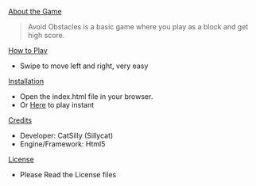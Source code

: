 [About the Game]()
> Avoid Obstacles is a basic game where you play as a block and get high score.

[How to Play]()
* Swipe to move left and right, very easy

[Installation]()
 * Open the index.html file in your browser.
 * Or [Here](com.example) to play instant

[Credits]()
 * Developer: CatSilly (Sillycat)
 * Engine/Framework: Html5

[License]()

* Please Read the License files
